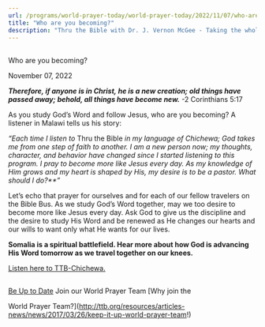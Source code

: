 ```yaml
---
url: /programs/world-prayer-today/world-prayer-today/2022/11/07/who-are-you-becoming
title: "Who are you becoming?"
description: "Thru the Bible with Dr. J. Vernon McGee - Taking the whole Word to the whole world"
---
```







## 
 Who are you becoming?


November 07, 2022




***Therefore, if anyone is in Christ, he is a new creation; old things have passed away; behold, all things have become new.*** -2 Corinthians 5:17

As you study God’s Word and follow Jesus, who are you becoming? A listener in Malawi tells us his story:

*“Each time I listen to* Thru the Bible *in my language of Chichewa; God takes me from one step of faith to another. I am a new person now; my thoughts, character, and behavior have changed since I started listening to this program. I pray to become more like Jesus every day. As my knowledge of Him grows and my heart is shaped by His, my desire is to be a pastor. What should I do?**”*

Let’s echo that prayer for ourselves and for each of our fellow travelers on the Bible Bus. As we study God’s Word together, may we too desire to become more like Jesus every day. Ask God to give us the discipline and the desire to study His Word and be renewed as He changes our hearts and our wills to want only what He wants for our lives.

**Somalia is a spiritual battlefield. Hear more about how God is advancing His Word tomorrow as we travel together on our knees.**

[Listen here to TTB-Chichewa.](https://ttb.twr.org/home/day,1186/language,NYA)







## 




[Be Up to Date](http://feeds.feedburner.com/WorldPrayerToday "World Prayer Today RSS Feed")
Join our World Prayer Team
[Why join the  

World Prayer Team?](http://ttb.org/resources/articles-news/news/2017/03/26/keep-it-up-world-prayer-team!)




